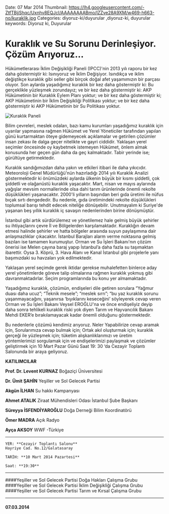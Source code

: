 Date: 07 Mar 2014
Thumbnail: https://lh4.googleusercontent.com/-ZtfTBjjShqc/Uxnhv8EQJcI/AAAAAAAABmo/lZZve28A9XM/w469-h663-no/kuraklik.jpg
Categories: diyoruz-ki/duyurular ,diyoruz-ki, duyurular
keywords: Diyoruz ki, Duyurular

# Kuraklık ve Su Sorunu Derinleşiyor. Çözüm Arıyoruz...

Hükümetlerarası İklim Değişikliği Paneli (IPCC)'nin 2013 yılı raporu bir kez daha göstermiştir ki: Isınıyoruz ve İklim Değişiyor. Isındıkça ve iklim değiştikçe kuraklık gibi seller gibi birçok doğal afet yaşamımızın bir parçası oluyor. Son aylarda yaşadığımız kuraklık bir kez daha göstermiştir ki: Bu gerçeklikle yüzleşmek zorundayız; ve bir kez daha göstermiştir ki: AKP Hükümetinin bir Kuraklık Eylem Planı yoktur; ve bir kez daha göstermiştir ki; AKP Hükümetinin bir İklim Değişikliği Politikası yoktur; ve bir kez daha göstermiştir ki AKP Hükümetinin bir Su Politikası yoktur.

![Kuraklık Paneli](https://lh4.googleusercontent.com/-ZtfTBjjShqc/Uxnhv8EQJcI/AAAAAAAABmo/lZZve28A9XM/w469-h663-no/kuraklik.jpg)

Bilim çevreleri, meslek odaları, bazı kamu kurumları yaşadığımız kuraklık için uyarılar yapmasına rağmen Hükümet ve Yerel Yöneticiler tarafından yapılan günü kurtarmaktan öteye gidemeyecek açıklamalar ve getirilen çözümler insan zekası ile dalga geçer nitelikte ve gayri ciddidir. Yaklaşan yerel seçimler öncesinde oy kaybetmek istemeyen Hükümet, önlem almak konusunda her geçen gün daha da geç kalmaktadır. Tabir yerinde ise; gürültüye getirmektedir.

Kuraklık sandığımızdan daha yakın ve etkileri itibari ile daha yıkıcıdır. Meteoroloji Genel Müdürlüğü'nün hazırladığı 2014 yılı Kuraklık Analizi göstermektedir ki önümüzdeki aylarda ülkenin büyük bir kısmı şiddetli, çok şiddetli ve olağanüstü kuraklık yaşacaktır. Mart, nisan ve mayıs aylarında yağışlar mevsim normallerinde olsa dahi tarım ürünlerinde önemli rekolte düşüklükleri yaşanacaktır. 2000'li yılların başından beri gıda üretimi ile nüfus bıçak sırtı dengededir. Bu nedenle, gıda üretimindeki rekolte düşüklükleri toplumsal barışı tehdit edecek niteliğe dönüşebilir. Unutmayalım ki Suriye'de yaşanan beş yıllık kuraklık iç savaşın nedenlerinden birine dönüşmüştür.

İstanbul gibi artık sürdürülemez ve yönetilemez hale gelmiş büyük şehirler su ihtiyaçlarını çevre İl ve Bölgelerden karşılamaktadır. Kuraklığın devam etmesi halinde şehirler ve hatta bölgeler arasında suyun paylaşımına dair anlaşmazlıklar çıkacaktır. İstanbul Barajları alarm verme noktasına gelmiş bazıları ise tamamen kurumuştur. Orman ve Su İşleri Bakanı'nın çözüm önerisi ise Melen çayına baraj yapıp İstanbul’a daha fazla su taşımaktan ibarettir. Oysa 3. Köprü, 3. Hava Alanı ve Kanal İstanbul gibi projelerle yanı başımızdaki su havzaları yok edilmektedir.

Yaklaşan yerel seçimde gerek iktidar gerekse muhalefetten binlerce aday yerel yönetimlerde göreve talip olmalarına rağmen kuraklık yokmuş gibi davranmaktadırlar. Seçim programlarında bu konu yer almamaktadır.

Yaşadığımız kuraklık, çözümün, endişeleri dile getiren sorulara “Yağmur duası daha ucuz”; “Teknik mesele”; “meslek sırrı”; “bu yaz kuraklık sorunu yaşanmayacağını, yaşanırsa ‘bıyıklarını keseceğini’ söyleyerek cevap veren Orman ve Su İşleri Bakanı Veysel EROĞLU'na ve önce endişeliyiz deyip daha sonra tehlikeli kuraklık riski yok diyen Tarım ve Hayvancılık Bakanı Mehdi EKER’e bırakılamayacak kadar önemli olduğunu göstermektedir.

Bu nedenlerle çözümü kendimiz arıyoruz. Neler Yapabilirize cevap aramak için, Sorularımıza cevap bulmak için; Ortak akıl oluşturmak için; kuraklık gerçeği ile yüzleşmek için; tüketim alışkanlıklarımızı ve üretim yöntemlerimizi sorgulamak için ve endişelerimizi paylaşmak ve çözümler geliştirmek için 10 Mart Pazar Günü Saat 19: 30 ‘da Cezayir Toplantı Salonunda bir araya geliyoruz.

**KATILIMCILAR**

**Prof. Dr. Levent KURNAZ** Boğaziçi Üniversitesi

**Dr. Ümit ŞAHİN** Yeşiller ve Sol Gelecek Partisi

**Akgün İLHAN** Su hakkı Kampanyası

**Ahmet ATALIK** Ziraat Mühendisleri Odası İstanbul Şube Başkanı

**Süreyya İSFENDİYAROĞLU** Doğa Derneği  Bilim Koordinatörü

**Ömer MADRA** Açık Radyo

**Ayça AKSOY** WWF -Türkiye 

---
    YER: **Cezayir Toplantı Salonu**
    Hayriye Cad. No.12/Galatasaray

    TARİH: **10 Mart 2014 Pazartesi**

    Saat: **19:30**

---
####Yeşiller ve Sol Gelecek Partisi Doğa Hakları Çalışma Grubu
####Yeşiller ve Sol Gelecek Partisi İklim Değişikliği Çalışma Grubu
####Yeşiller ve Sol Gelecek Partisi Tarım ve Kırsal Çalışma Grubu


---
#### 07.03.2014
